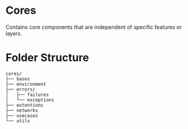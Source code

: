 # Cores

Contains core components that are independent of specific features or layers.

# Folder Structure

```
cores/
├── bases
├── environment
├── errors/
│   ├── failures
│   └── exceptions
├── extentions
├── networks
├── usecases
└── utils
```